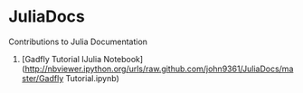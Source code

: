 JuliaDocs
=========

Contributions to Julia Documentation

1. [Gadfly Tutorial IJulia Notebook](http://nbviewer.ipython.org/urls/raw.github.com/john9361/JuliaDocs/master/Gadfly Tutorial.ipynb)
